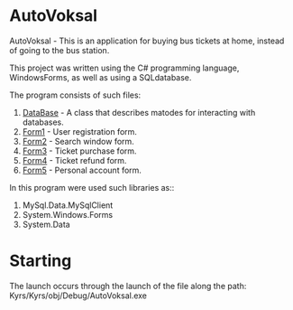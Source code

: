 # AutoVoksal

AutoVoksal - This is an application for buying bus tickets at home, instead of going to the bus station.

This project was written using the C# programming language, WindowsForms, as well as using a SQLdatabase.

The program consists of such files: 
 1. [DataBase](./Kyrs/Kyrs/DataBase.cs) - A class that describes matodes for interacting with databases.
 2. [Form1](./Kyrs/Kyrs/Form1.cs) - User registration form.
 3. [Form2](./Kyrs/Kyrs/Form2.cs) - Search window form.
 4. [Form3](./Kyrs/Kyrs/Form3.cs) - Ticket purchase form.
 5. [Form4](./Kyrs/Kyrs/Form4.cs) - Ticket refund form.
 6. [Form5](./Kyrs/Kyrs/Form5.cs) - Personal account form.

In this program were used such libraries as::
 1. MySql.Data.MySqlClient
 2. System.Windows.Forms
 3. System.Data
 
 
# Starting 

The launch occurs through the launch of the file along the path: Kyrs/Kyrs/obj/Debug/AutoVoksal.exe

